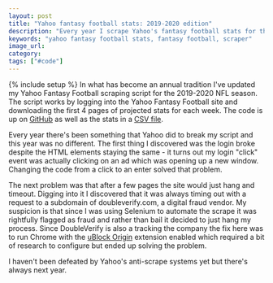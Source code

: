 ```yaml
---
layout: post
title: "Yahoo fantasy football stats: 2019-2020 edition"
description: "Every year I scrape Yahoo's fantasy football stats for the upcoming season and have done that for the upcoming season."
keywords: "yahoo fantasy football stats, fantasy football, scraper"
image_url: 
category: 
tags: ["#code"]
---
```

{% include setup %}
In what has become an annual tradition I've updated my Yahoo Fantasy Football scraping script for the 2019-2020 NFL season. The script works by logging into the Yahoo Fantasy Football site and downloading the first 4 pages of projected stats for each week. The code is up on [GitHub](https://github.com/dangoldin/yahoo-ffl) as well as the stats in a [CSV file](https://github.com/dangoldin/yahoo-ffl/blob/master/stats-2020.csv).

Every year there's been something that Yahoo did to break my script and this year was no different. The first thing I discovered was the login broke despite the HTML elements staying the same - it turns out my login "click" event was actually clicking on an ad which was opening up a new window. Changing the code from a click to an enter solved that problem.

The next problem was that after a few pages the site would just hang and timeout. Digging into it I discovered that it was always timing out with a request to a subdomain of doubleverify.com, a digital fraud vendor. My suspicion is that since I was using Selenium to automate the scrape it was rightfully flagged as fraud and rather than bail it decided to just hang my process. Since DoubleVerify is also a tracking the company the fix here was to run Chrome with the [uBlock Origin](https://chrome.google.com/webstore/detail/ublock-origin/cjpalhdlnbpafiamejdnhcphjbkeiagm?hl=en) extension enabled which required a bit of research to configure but ended up solving the problem.

I haven't been defeated by Yahoo's anti-scrape systems yet but there's always next year.

